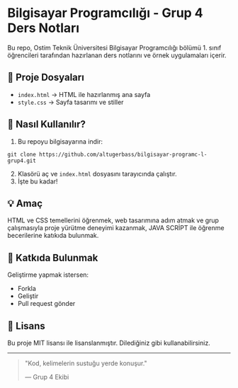 # Bilgisayar Programcılığı - Grup 4 Ders Notları

Bu repo, Ostim Teknik Üniversitesi Bilgisayar Programcılığı bölümü 1. sınıf öğrencileri tarafından hazırlanan ders notlarını ve örnek uygulamaları içerir.

## 📁 Proje Dosyaları

- `index.html` → HTML ile hazırlanmış ana sayfa
- `style.css` → Sayfa tasarımı ve stiller

## 🚀 Nasıl Kullanılır?

1. Bu repoyu bilgisayarına indir:
```
git clone https://github.com/altugerbass/bilgisayar-programc-l-grup4.git
```
2. Klasörü aç ve `index.html` dosyasını tarayıcında çalıştır.
3. İşte bu kadar!

## 💡 Amaç

HTML ve CSS temellerini öğrenmek, web tasarımına adım atmak ve grup çalışmasıyla proje yürütme deneyimi kazanmak, JAVA SCRİPT ile öğrenme becerilerine katıkıda bulunmak.

## 🙌 Katkıda Bulunmak

Geliştirme yapmak istersen:
- Forkla
- Geliştir
- Pull request gönder

## 📜 Lisans

Bu proje MIT lisansı ile lisanslanmıştır. Dilediğiniz gibi kullanabilirsiniz.

---

> "Kod, kelimelerin sustuğu yerde konuşur."
> 
> — Grup 4 Ekibi
